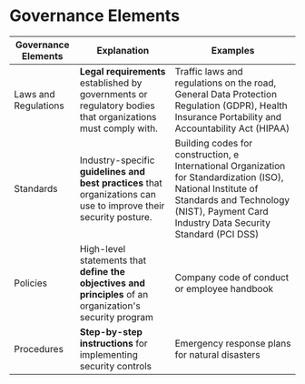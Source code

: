 # Governance Elements
| Governance Elements | Explanation                                                                 | Examples        |
|---------------------|-----------------------------------------------------------------------------|---------------------------------|
| Laws and Regulations| **Legal requirements** established by governments or regulatory bodies that organizations must comply with. | Traffic laws and regulations on the road, General Data Protection Regulation (GDPR), Health Insurance Portability and Accountability Act (HIPAA) |
| Standards           | Industry-specific **guidelines and best practices** that organizations can use to improve their security posture. | Building codes for construction, e International Organization for Standardization (ISO), National Institute of Standards and Technology (NIST),  Payment Card Industry Data Security Standard (PCI DSS) |
| Policies            | High-level statements that **define the objectives and principles** of an organization's security program | Company code of conduct or employee handbook |
| Procedures          | **Step-by-step instructions** for implementing security controls   | Emergency response plans for natural disasters |

